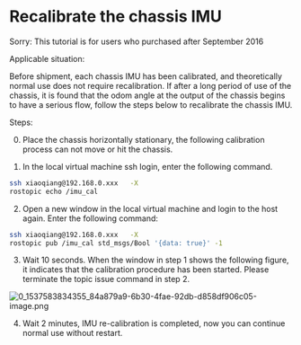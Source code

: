 # Recalibrate the chassis IMU<br>
Sorry: This tutorial is for users who purchased after September 2016

Applicable situation:

Before shipment, each chassis IMU has been calibrated, and theoretically normal use does not require recalibration. If after a long period of use of the chassis, it is found that the odom angle at the output of the chassis begins to have a serious flow, follow the steps below to recalibrate the chassis IMU.

Steps:

0. Place the chassis horizontally stationary, the following calibration process can not move or hit the chassis.

1. In the local virtual machine ssh login, enter the following command.

```bash
ssh xiaoqiang@192.168.0.xxx   -X
rostopic echo /imu_cal
```

2. Open a new window in the local virtual machine and login to the host again. Enter the following command:

```bash
ssh xiaoqiang@192.168.0.xxx   -X
rostopic pub /imu_cal std_msgs/Bool '{data: true}' -1
```

3. Wait 10 seconds. When the window in step 1 shows the following figure, it indicates that the calibration procedure has been started. Please terminate the topic issue command in step 2.

![0_1537583834355_84a879a9-6b30-4fae-92db-d858df906c05-image.png](http://community.bwbot.org/assets/uploads/files/1537583834781-84a879a9-6b30-4fae-92db-d858df906c05-image.png) 

4.	Wait 2 minutes, IMU re-calibration is completed, now you can continue normal use without restart.
